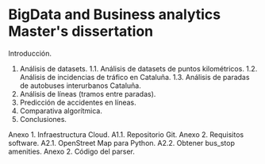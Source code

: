 # BigData and Business analytics Master's dissertation
Introducción.
1. Análisis de datasets.
1.1. Análisis de datasets de puntos kilométricos.
1.2. Análisis de incidencias de tráfico en Cataluña.
1.3. Análisis de paradas de autobuses interurbanos Cataluña.
2. Análisis de líneas (tramos entre paradas).
3. Predicción de accidentes en líneas.
4. Comparativa algorítmica.
5. Conclusiones.

Anexo 1. Infraestructura Cloud.
A1.1. Repositorio Git.
Anexo 2. Requisitos software.
A2.1. OpenStreet Map para Python.
A2.2. Obtener bus_stop amenities.
Anexo 2. Código del parser.

